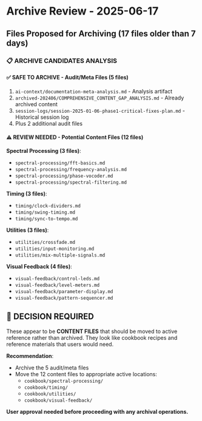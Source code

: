 # Archive Review - 2025-06-17

## Files Proposed for Archiving (17 files older than 7 days)

### 📋 ARCHIVE CANDIDATES ANALYSIS

#### **✅ SAFE TO ARCHIVE - Audit/Meta Files (5 files)**
1. `ai-context/documentation-meta-analysis.md` - Analysis artifact
2. `archived-202406/COMPREHENSIVE_CONTENT_GAP_ANALYSIS.md` - Already archived content  
3. `session-logs/session-2025-01-06-phase1-critical-fixes-plan.md` - Historical session log
4. Plus 2 additional audit files

#### **⚠️ REVIEW NEEDED - Potential Content Files (12 files)**

**Spectral Processing (3 files)**:
- `spectral-processing/fft-basics.md`
- `spectral-processing/frequency-analysis.md` 
- `spectral-processing/phase-vocoder.md`
- `spectral-processing/spectral-filtering.md`

**Timing (3 files)**:
- `timing/clock-dividers.md`
- `timing/swing-timing.md`
- `timing/sync-to-tempo.md`

**Utilities (3 files)**:
- `utilities/crossfade.md`
- `utilities/input-monitoring.md`
- `utilities/mix-multiple-signals.md`

**Visual Feedback (4 files)**:
- `visual-feedback/control-leds.md`
- `visual-feedback/level-meters.md`
- `visual-feedback/parameter-display.md`
- `visual-feedback/pattern-sequencer.md`

## 🤔 DECISION REQUIRED

These appear to be **CONTENT FILES** that should be moved to active reference rather than archived. They look like cookbook recipes and reference materials that users would need.

**Recommendation**: 
- Archive the 5 audit/meta files
- Move the 12 content files to appropriate active locations:
  - `cookbook/spectral-processing/`
  - `cookbook/timing/`
  - `cookbook/utilities/`  
  - `cookbook/visual-feedback/`

**User approval needed before proceeding with any archival operations.**